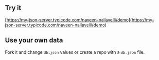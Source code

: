## Try it

[https://my-json-server.typicode.com/naveen-nallavelli/demo](https://my-json-server.typicode.com/naveen-nallavelli/demo)

## Use your own data

Fork it and change `db.json` values or create a repo with a `db.json` file.

